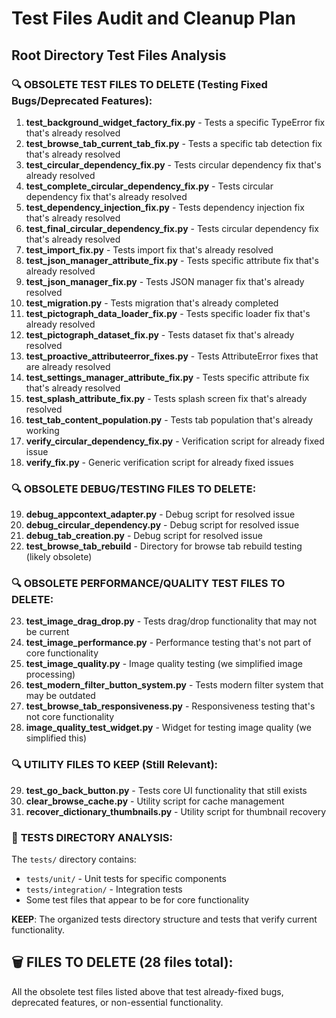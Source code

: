 # Test Files Audit and Cleanup Plan

## Root Directory Test Files Analysis

### 🔍 **OBSOLETE TEST FILES TO DELETE** (Testing Fixed Bugs/Deprecated Features):

1. **test_background_widget_factory_fix.py** - Tests a specific TypeError fix that's already resolved
2. **test_browse_tab_current_tab_fix.py** - Tests a specific tab detection fix that's already resolved  
3. **test_circular_dependency_fix.py** - Tests circular dependency fix that's already resolved
4. **test_complete_circular_dependency_fix.py** - Tests circular dependency fix that's already resolved
5. **test_dependency_injection_fix.py** - Tests dependency injection fix that's already resolved
6. **test_final_circular_dependency_fix.py** - Tests circular dependency fix that's already resolved
7. **test_import_fix.py** - Tests import fix that's already resolved
8. **test_json_manager_attribute_fix.py** - Tests specific attribute fix that's already resolved
9. **test_json_manager_fix.py** - Tests JSON manager fix that's already resolved
10. **test_migration.py** - Tests migration that's already completed
11. **test_pictograph_data_loader_fix.py** - Tests specific loader fix that's already resolved
12. **test_pictograph_dataset_fix.py** - Tests dataset fix that's already resolved
13. **test_proactive_attributeerror_fixes.py** - Tests AttributeError fixes that are already resolved
14. **test_settings_manager_attribute_fix.py** - Tests specific attribute fix that's already resolved
15. **test_splash_attribute_fix.py** - Tests splash screen fix that's already resolved
16. **test_tab_content_population.py** - Tests tab population that's already working
17. **verify_circular_dependency_fix.py** - Verification script for already fixed issue
18. **verify_fix.py** - Generic verification script for already fixed issues

### 🔍 **OBSOLETE DEBUG/TESTING FILES TO DELETE**:

19. **debug_appcontext_adapter.py** - Debug script for resolved issue
20. **debug_circular_dependency.py** - Debug script for resolved issue  
21. **debug_tab_creation.py** - Debug script for resolved issue
22. **test_browse_tab_rebuild** - Directory for browse tab rebuild testing (likely obsolete)

### 🔍 **OBSOLETE PERFORMANCE/QUALITY TEST FILES TO DELETE**:

23. **test_image_drag_drop.py** - Tests drag/drop functionality that may not be current
24. **test_image_performance.py** - Performance testing that's not part of core functionality
25. **test_image_quality.py** - Image quality testing (we simplified image processing)
26. **test_modern_filter_button_system.py** - Tests modern filter system that may be outdated
27. **test_browse_tab_responsiveness.py** - Responsiveness testing that's not core functionality
28. **image_quality_test_widget.py** - Widget for testing image quality (we simplified this)

### 🔍 **UTILITY FILES TO KEEP** (Still Relevant):

29. **test_go_back_button.py** - Tests core UI functionality that still exists
30. **clear_browse_cache.py** - Utility script for cache management
31. **recover_dictionary_thumbnails.py** - Utility script for thumbnail recovery

### 📁 **TESTS DIRECTORY ANALYSIS**:

The `tests/` directory contains:
- `tests/unit/` - Unit tests for specific components
- `tests/integration/` - Integration tests
- Some test files that appear to be for core functionality

**KEEP**: The organized tests directory structure and tests that verify current functionality.

## 🗑️ **FILES TO DELETE** (28 files total):

All the obsolete test files listed above that test already-fixed bugs, deprecated features, or non-essential functionality.

